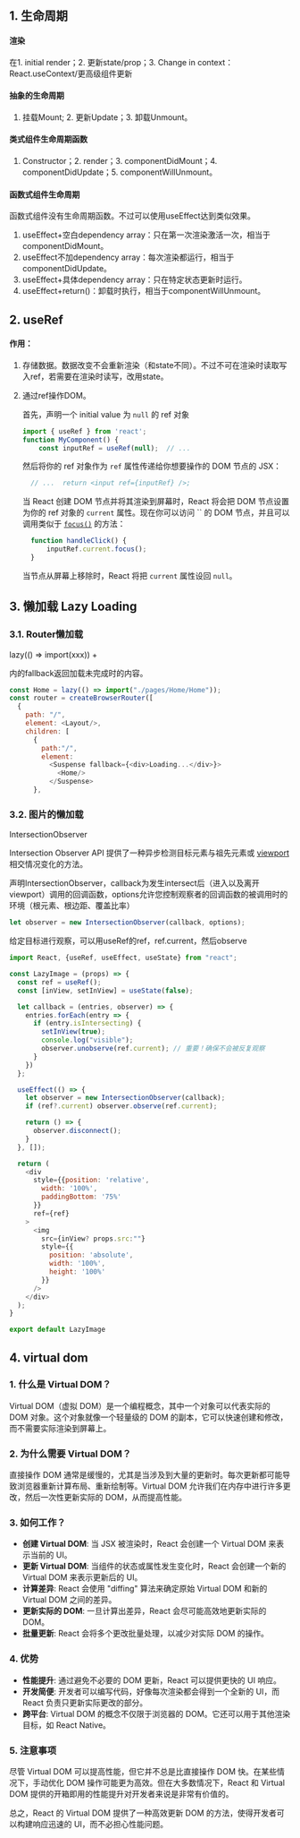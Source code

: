 ## 1. 生命周期

#### 渲染

在1. initial render；2. 更新state/prop；3. Change in context：React.useContext/更高级组件更新

#### 抽象的生命周期

1. 挂载Mount; 2. 更新Update；3. 卸载Unmount。

#### 类式组件生命周期函数

1. Constructor；2. render；3. componentDidMount；4. componentDidUpdate；5. componentWillUnmount。

#### 函数式组件生命周期

函数式组件没有生命周期函数。不过可以使用useEffect达到类似效果。

1. useEffect+空白dependency array：只在第一次渲染激活一次，相当于componentDidMount。
2. useEffect不加dependency array：每次渲染都运行，相当于componentDidUpdate。
3. useEffect+具体dependency array：只在特定状态更新时运行。
4. useEffect+return()：卸载时执行，相当于componentWillUnmount。



## 2. useRef

#### 作用：

1. 存储数据。数据改变不会重新渲染（和state不同）。不过不可在渲染时读取写入ref，若需要在渲染时读写，改用state。

2. 通过ref操作DOM。

   首先，声明一个 initial value 为 `null` 的 ref 对象

   ```javascript
   import { useRef } from 'react';
   function MyComponent() {  
       const inputRef = useRef(null);  // ...
   ```

   然后将你的 ref 对象作为 `ref` 属性传递给你想要操作的 DOM 节点的 JSX：

   ```javascript
     // ...  return <input ref={inputRef} />;
   ```

   当 React 创建 DOM 节点并将其渲染到屏幕时，React 将会把 DOM 节点设置为你的 ref 对象的 `current` 属性。现在你可以访问 `` 的 DOM 节点，并且可以调用类似于 [`focus()`](https://developer.mozilla.org/zh-CN/docs/Web/API/HTMLElement/focus) 的方法：

   ```javascript
     function handleClick() {    
         inputRef.current.focus();  
     }
   ```

   当节点从屏幕上移除时，React 将把 `current` 属性设回 `null`。
   
   

## 3. 懒加载 Lazy Loading

### 3.1. Router懒加载

lazy(() => import(xxx)) + <Suspense fallback={}> <Home/></Suspense>

<Suspense>内的fallback返回加载未完成时的内容。

```javascript
const Home = lazy(() => import("./pages/Home/Home"));
const router = createBrowserRouter([
  {
    path: "/",
    element: <Layout/>,
    children: [
      {
        path:"/",
        element: 
          <Suspense fallback={<div>Loading...</div>}>
            <Home/>
          </Suspense>
      },
```



### 3.2. 图片的懒加载

IntersectionObserver

Intersection Observer API 提供了一种异步检测目标元素与祖先元素或 [viewport](https://developer.mozilla.org/zh-CN/docs/Glossary/Viewport) 相交情况变化的方法。 

声明IntersectionObserver，callback为发生intersect后（进入以及离开viewport）调用的回调函数，options允许您控制观察者的回调函数的被调用时的环境（根元素、根边距、覆盖比率）

```javascript
let observer = new IntersectionObserver(callback, options);
```

给定目标进行观察，可以用useRef的ref，ref.current，然后observe

```javascript
import React, {useRef, useEffect, useState} from "react";

const LazyImage = (props) => {
  const ref = useRef();
  const [inView, setInView] = useState(false);

  let callback = (entries, observer) => {
    entries.forEach(entry => {
      if (entry.isIntersecting) {
        setInView(true);
        console.log("visible");
        observer.unobserve(ref.current); // 重要！确保不会被反复观察
      }
    })
  };

  useEffect(() => {
    let observer = new IntersectionObserver(callback);
    if (ref?.current) observer.observe(ref.current);

    return () => {
      observer.disconnect();
    }
  }, []);

  return (
    <div 
      style={{position: 'relative', 
        width: '100%', 
        paddingBottom: '75%'
      }}
      ref={ref} 
    >
      <img 
        src={inView? props.src:""}
        style={{
          position: 'absolute',
          width: '100%',
          height: '100%'
        }} 
      />
    </div>
  );
}

export default LazyImage
```

## 4. virtual dom

### 1. 什么是 Virtual DOM？

Virtual DOM（虚拟 DOM）是一个编程概念，其中一个对象可以代表实际的 DOM 对象。这个对象就像一个轻量级的 DOM 的副本，它可以快速创建和修改，而不需要实际渲染到屏幕上。

### 2. 为什么需要 Virtual DOM？

直接操作 DOM 通常是缓慢的，尤其是当涉及到大量的更新时。每次更新都可能导致浏览器重新计算布局、重新绘制等。Virtual DOM 允许我们在内存中进行许多更改，然后一次性更新实际的 DOM，从而提高性能。

### 3. 如何工作？

- **创建 Virtual DOM**: 当 JSX 被渲染时，React 会创建一个 Virtual DOM 来表示当前的 UI。
- **更新 Virtual DOM**: 当组件的状态或属性发生变化时，React 会创建一个新的 Virtual DOM 来表示更新后的 UI。
- **计算差异**: React 会使用 "diffing" 算法来确定原始 Virtual DOM 和新的 Virtual DOM 之间的差异。
- **更新实际的 DOM**: 一旦计算出差异，React 会尽可能高效地更新实际的 DOM。
- **批量更新**: React 会将多个更改批量处理，以减少对实际 DOM 的操作。

### 4. 优势

- **性能提升**: 通过避免不必要的 DOM 更新，React 可以提供更快的 UI 响应。
- **开发简便**: 开发者可以编写代码，好像每次渲染都会得到一个全新的 UI，而 React 负责只更新实际更改的部分。
- **跨平台**: Virtual DOM 的概念不仅限于浏览器的 DOM。它还可以用于其他渲染目标，如 React Native。

### 5. 注意事项

尽管 Virtual DOM 可以提高性能，但它并不总是比直接操作 DOM 快。在某些情况下，手动优化 DOM 操作可能更为高效。但在大多数情况下，React 和 Virtual DOM 提供的开箱即用的性能提升对开发者来说是非常有价值的。

总之，React 的 Virtual DOM 提供了一种高效更新 DOM 的方法，使得开发者可以构建响应迅速的 UI，而不必担心性能问题。








 